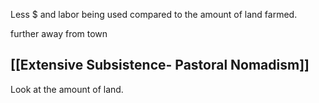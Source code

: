 Less $ and labor being used compared to the amount of land farmed. 

further away from town


## [[Extensive Subsistence- Pastoral Nomadism]]
Look at the amount of land. 